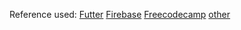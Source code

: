Reference used: 
[Futter](https://flutter.dev/docs)
[Firebase](https://firebase.google.com/)
[Freecodecamp](https://www.freecodecamp.org/news/build-a-chat-app-ui-with-flutter/)
[other](https://www.digitalocean.com/community/tutorials/flutter-firebase-setup)
